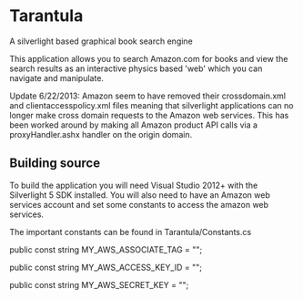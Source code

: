 Tarantula
=========

A silverlight based graphical book search engine

This application allows you to search Amazon.com for books and view the search results as an interactive physics based 'web' which you can navigate and manipulate. 

Update 6/22/2013: Amazon seem to have removed their crossdomain.xml and clientaccesspolicy.xml files meaning that silverlight applications can no longer make cross domain requests to the Amazon web services. This has been worked around by making all Amazon product API calls via a proxyHandler.ashx handler on the origin domain.

Building source
---------------
To build the application you will need Visual Studio 2012+ with the Silverlight 5 SDK installed. You will also need to have an Amazon web services account and set some constants to access the amazon web services.

The important constants can be found in Tarantula/Constants.cs

public const string MY_AWS_ASSOCIATE_TAG = "";

public const string MY_AWS_ACCESS_KEY_ID = "";

public const string MY_AWS_SECRET_KEY = "";
